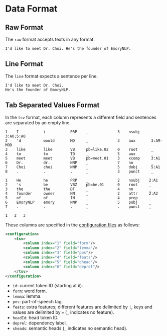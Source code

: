 # Data Format

## Raw Format

The `raw` format accepts texts in any format.

```
I'd like to meet Dr. Choi. He's the founder of EmoryNLP.
```

## Line Format

The `line` format expects a sentence per line.

```
I'd like to meet Dr. Choi.
He's the founder of EmoryNLP.
```

## Tab Separated Values Format

In the `tsv` format, each column represents a different field and sentences are separated by an empty line.

```tsv
1    I           i           PRP    _             3    nsubj     3:A0;5:A0
2    'd          would       MD     _             3    aux       3:AM-MOD
3    like        like        VB     pb=like.02    0    root      _
4    to          to          TO     _             5    aux       _
5    meet        meet        VB     pb=meet.01    3    xcomp     3:A1
6    Dr.         dr.         NNP    _             7    nn        _
7    Choi        choi        NNP    _             5    dobj      5:A1
8    .           .           .      _             3    punct     _
 
1    He          he          PRP    _             2    nsubj    2:A1
2    's          be          VBZ    pb=be.01      0    root     _
3    the         the         DT     _             4    nn       _
4    founder     owner       NN     _             2    attr     2:A2
5    of          of          IN     _             4    prep     _
6    EmoryNLP    emory       NNP    _             5    pobj     _
7    .           .           .      _             .    punct    _
```

```
1	2	3
```

These columns are specified in the [configuration files](../../src/main/resources/configuration/) as follows:

```xml
<configuration>
    <tsv>
        <column index="1" field="form"/>
        <column index="2" field="lemma"/>
        <column index="3" field="pos"/>
        <column index="4" field="feats"/>
        <column index="5" field="dhead"/>
        <column index="6" field="deprel"/>
    </tsv>
</configuration>
```

* `id`: current token ID (starting at `0`).
* `form`: word form.
* `lemma`: lemma.
* `pos`: part-of-speech tag.
* `feats`: extra features; different features are delimited by `|`, keys and values are delimited by `=` (`_` indicates no feature).
* `headId`: head token ID.
* `deprel`: dependency label.
* `sheads`: semantic heads (`_` indicates no semantic head).
